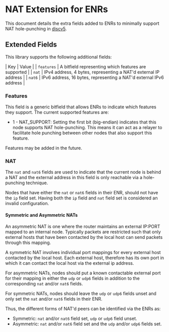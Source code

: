 # NAT Extension for ENRs

This document details the extra fields added to ENRs to minimally support NAT
hole-punching in [discv5](https://github.com/sigp/discv5).


## Extended Fields

This library supports the following additional fields:

| Key | Value |
| `features` | A bitfield representing which features are supported |
| `nat` | IPv4 address, 4 bytes, representing a NAT'd external IP address |
| `nat6` | IPv6 address, 16 bytes, representing a NAT'd external IPv6 address |

### Features

This field is a generic bitfield that allows ENRs to indicate which features
they support. The current supported features are:
- 1 - NAT_SUPPORT: Setting the first bit (big-endian) indicates that this node
	supports NAT hole-punching. This means it can act as a relayer to
	facilitate hole punching between other nodes that also support this
	feature.

Features may be added in the future.

### NAT

The `nat` and `nat6` fields are used to indicate that the current node is
behind a NAT and the external address in this field is only reachable via a
hole-punching technique. 

Nodes that have either the `nat` or `nat6` fields in their ENR, should not have
the `ip` field set. Having both the `ip` field and `nat` field set is
considered an invalid configuration.

#### Symmetric and Asymmetric NATs

An asymmetric NAT is one where the router maintains an external IP:PORT mapped
to an internal node. Typically packets are restricted such that only external
hosts that have been contacted by the local host can send packets through this
mapping.

A symmetric NAT involves individual port mappings for every external host
contacted by the local host. Each external host, therefore has its own port in
which it can contact the local host via the external ip address. 

For asymmetric NATs, nodes should put a known contactable external port for
their mapping in either the `udp` or `udp6` fields in addition to the
corresponding `nat` and/or `nat6` fields.

For symmetric NATs, nodes should leave the `udp` or `udp6` fields unset and
only set the `nat` and/or `nat6` fields in their ENR. 

Thus, the different forms of NAT'd peers can be identified via the ENRs as:
- Symmetric: `nat` and/or `nat6` field set, `udp` or `udp6` field unset.
- Asymmetric: `nat` and/or `nat6` field set and the `udp` and/or `udp6` fields
	set.
